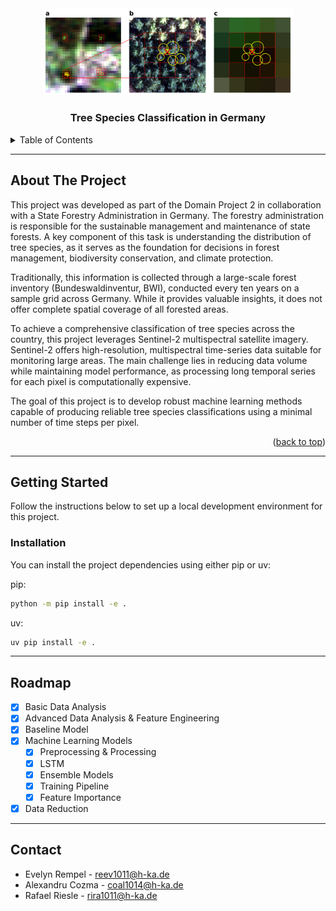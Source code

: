 <div align="center">
    <img src="doc/assets/images/sentinel.jpg", alt="Logo"  width = 400>
</a>
    <h3 align="center">Tree Species Classification in Germany</h3>
</div>

<details>
<summary>Table of Contents</summary>
<ol>
    <li>
    <a href="#about-the-project">About The Project</a>
    </li>
    <li>
    <a href="#getting-started">Getting Started</a>
    <ul>
        <li><a href="#installation">Installation</a></li>
    </ul>
    </li>
    <li><a href="#usage">Usage</a></li>
    <li><a href="#roadmap">Roadmap</a></li>
    <li><a href="#contact">Contact</a></li>
</ol>
</details>

---

## About The Project

This project was developed as part of the Domain Project 2 in collaboration with a State Forestry Administration in Germany.
The forestry administration is responsible for the sustainable management and maintenance of state forests. A key component of this task is understanding the distribution of tree species, as it serves as the foundation for decisions in forest management, biodiversity conservation, and climate protection.

Traditionally, this information is collected through a large-scale forest inventory (Bundeswaldinventur, BWI), conducted every ten years on a sample grid across Germany. While it provides valuable insights, it does not offer complete spatial coverage of all forested areas.

To achieve a comprehensive classification of tree species across the country, this project leverages Sentinel-2 multispectral satellite imagery. Sentinel-2 offers high-resolution, multispectral time-series data suitable for monitoring large areas.
The main challenge lies in reducing data volume while maintaining model performance, as processing long temporal series for each pixel is computationally expensive.

The goal of this project is to develop robust machine learning methods capable of producing reliable tree species classifications using a minimal number of time steps per pixel.

<p align="right">(<a href="#readme-top">back to top</a>)</p>

---

## Getting Started

Follow the instructions below to set up a local development environment for this project.

### Installation

You can install the project dependencies using either pip or uv:

pip:

```bash
python -m pip install -e .
```

uv:

```bash
uv pip install -e .
```


---

## Roadmap

- [X] Basic Data Analysis
- [X] Advanced Data Analysis & Feature Engineering
- [X] Baseline Model
- [X] Machine Learning Models
  - [X] Preprocessing & Processing
  - [X] LSTM
  - [X] Ensemble Models
  - [X] Training Pipeline
  - [X] Feature Importance
- [X] Data Reduction

---

## Contact

- Evelyn Rempel - reev1011@h-ka.de
- Alexandru Cozma - coal1014@h-ka.de
- Rafael Riesle - rira1011@h-ka.de


